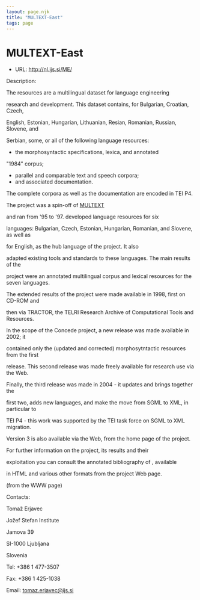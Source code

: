 ```yaml
---
layout: page.njk
title: "MULTEXT-East"
tags: page
---
```

# MULTEXT-East








* URL: <http://nl.ijs.si/ME/>



Description:


The resources are a multilingual dataset for language engineering
 
 research and development. This dataset contains, for Bulgarian, Croatian, Czech,
 
 English, Estonian, Hungarian, Lithuanian, Resian, Romanian, Russian, Slovene, and
 
 Serbian, some, or all of the following language resources: 
 
 


* the morphosyntactic specifications, lexica, and annotated
 
 "1984" corpus;
* parallel and comparable text and speech corpora;
* and associated documentation.


 
 The complete corpora as well as the documentation are encoded in TEI P4.
 
 
 
 The project was a spin-off of [MULTEXT](/Activities/Projects/mu03.xml)
 
 and ran from '95 to '97. developed language resources for six
 
 languages: Bulgarian, Czech, Estonian, Hungarian, Romanian, and Slovene, as well as
 
 for English, as the 
 hub language of the project. It also
 
 adapted existing tools and standards to these languages. The main results of the
 
 project were an annotated multilingual corpus and lexical resources for the seven
 languages.


 The extended results of the project were made available in 1998, first on CD-ROM
 and
 
 then via TRACTOR, the TELRI Research Archive of Computational Tools and Resources.
 


In the scope of the Concede project, a new release was made available in 2002; it
 
 contained only the (updated and corrected) morphosytntactic resources from the first
 
 release. This second release was made freely available for research use via the Web.
 


 Finally, the third release was made in 2004 - it updates and brings together the
 
 first two, adds new languages, and make the move from SGML to XML, in particular to
 
 TEI P4 - this work was supported by the TEI task force on SGML to XML migration.
 
 Version 3 is also available via the Web, from the home page of the project.


For further information on the project, its results and their
 
 exploitation you can consult the annotated bibliography of , available
 
 in HTML and various other formats from the project Web page.


(from the WWW page)



Contacts:



Tomaž Erjavec


Jožef Stefan Institute


Jamova 39


SI-1000 Ljubljana


Slovenia


Tel: +386 1 477-3507


Fax: +386 1 425-1038


Email: [tomaz.erjavec@ijs.si](mailto:tomaz.erjavec@ijs.si)





